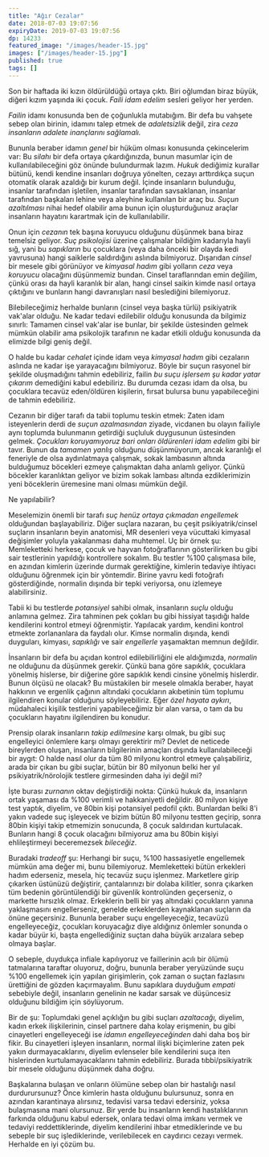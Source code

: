 ```yaml
---
title: "Ağır Cezalar"
date: 2018-07-03 19:07:56
expiryDate: 2019-07-03 19:07:56
dp: 14233
featured_image: "/images/header-15.jpg"
images: ["/images/header-15.jpg"]
published: true
tags: []
---
```




Son bir haftada iki kızın öldürüldüğü ortaya çıktı. Biri oğlumdan biraz büyük,
diğeri kızım yaşında iki çocuk. *Faili idam edelim* sesleri geliyor her yerden.

*Failin* idamı konusunda ben de çoğunlukla mutabığım. Bir defa bu vahşete sebep
olan birinin, idamını talep etmek de *adaletsizlik* değil, zira *ceza insanların
adalete inançlarını sağlamalı.*

Bununla beraber idamın *genel* bir hüküm olması konusunda çekincelerim var: Bu
*silahı* bir defa ortaya çıkardığınızda, bunun masumlar için de
kullanılabileceğini göz önünde bulundurmak lazım. *Hukuk* dediğimiz kurallar
bütünü, kendi kendine insanları doğruya yönelten, cezayı arttırdıkça suçun
otomatik olarak azaldığı bir kurum değil. İçinde insanların bulunduğu, insanlar
tarafından işletilen, insanlar tarafından savsaklanan, insanlar tarafından
başkaları lehine veya aleyhine kullanılan bir araç bu. *Suçun azaltılması* nihai
hedef olabilir ama bunun için oluşturduğunuz araçlar insanların hayatını
karartmak için de kullanılabilir.

Onun için *cezanın* tek başına koruyucu olduğunu düşünmek bana biraz temelsiz
geliyor. *Suç psikolojisi* üzerine çalışmalar bildiğim kadarıyla hayli sığ, yani
bu *sapıkların* bu çocuklara (veya daha önceki bir olayda kedi yavrusuna) hangi
saiklerle saldırdığını aslında bilmiyoruz. Dışarıdan *cinsel* bir mesele gibi
görünüyor ve *kimyasal hadım* gibi yolların *ceza* veya *koruyucu* olacağını
düşünmemiz bundan. Cinsel taraflarından emin değilim, çünkü orası da hayli
karanlık bir alan, hangi cinsel saikin kimde nasıl ortaya çıktığını ve bunların
hangi davranışları nasıl beslediğini bilemiyoruz. 

Bilebileceğimiz herhalde bunların (cinsel veya başka türlü) psikiyatrik vak'alar
olduğu. Ne kadar tedavi edilebilir olduğu konusunda da bilgimiz sınırlı: Tamamen
cinsel vak'alar ise bunlar, bir şekilde üstesinden gelmek mümkün olabilir ama
psikolojik tarafının ne kadar etkili olduğu konusunda da elimizde bilgi geniş değil.

O halde bu kadar *cehalet* içinde idam veya *kimyasal hadım* gibi cezaların
aslında ne kadar işe yarayacağını bilmiyoruz. Böyle bir suçun rasyonel bir
şekilde oluşmadığını tahmin edebiliriz, failin *bu suçu işlersem şu kadar yatar
çıkarım* demediğini kabul edebiliriz. Bu durumda cezası idam da olsa, bu
çocuklara tecavüz eden/öldüren kişilerin, fırsat bulursa bunu yapabileceğini de
tahmin edebiliriz.

Cezanın bir diğer tarafı da tabii toplumu teskin etmek: Zaten idam isteyenlerin
derdi de *suçun azalmasından* ziyade, vicdanen bu olayın failiyle aynı toplumda
bulunmanın getirdiği suçluluk duygusunun üstesinden gelmek. *Çocukları
koruyamıyoruz bari onları öldürenleri idam edelim* gibi bir tavır. Bunun da
*tamamen yanlış* olduğunu düşünmüyorum, ancak karanlığı el feneriyle de olsa
aydınlatmaya çalışmak, sokak lambasının altında bulduğumuz böcekleri ezmeye
çalışmaktan daha anlamlı geliyor. Çünkü böcekler karanlıktan geliyor ve bizim sokak
lambası altında ezdiklerimizin yeni böceklerin üremesine mani olması mümkün
değil.

Ne yapılabilir?

Meselemizin önemli bir tarafı *suç henüz ortaya çıkmadan engellemek* olduğundan
başlayabiliriz. Diğer suçlara nazaran, bu çeşit psikiyatrik/cinsel suçların
insanların beyin anatomisi, MR desenleri veya vücuttaki kimyasal değişimler
yoluyla yakalanması daha muhtemel. Uç bir örnek şu: Memleketteki herkese, çocuk
ve hayvan fotoğraflarının gösterilirken bu gibi sair testlerinin yapıldığı
kontrollere sokalım. Bu testler %100 çalışmasa bile, en azından kimlerin
üzerinde durmak gerektiğine, kimlerin tedaviye ihtiyacı olduğunu öğrenmek için
bir yöntemdir. Birine yavru kedi fotoğrafı gösterdiğinde, normalin dışında bir
tepki veriyorsa, onu izlemeye alabilirsiniz.

Tabii ki bu testlerde *potansiyel* sahibi olmak, insanların *suçlu* olduğu
anlamına gelmez. Zira tahminen pek çokları bu gibi hissiyat taşıdığı halde
kendilerini kontrol etmeyi öğrenmiştir. Yapılacak yardım, kendini kontrol
etmekte zorlananlara da faydalı olur. Kimse normalin dışında, kendi duyguları,
kimyası, *sapıklığı* ve sair *engellerle* yaşamaktan memnun değildir. 

İnsanların bir defa bu açıdan kontrol edilebilirliğini ele aldığımızda,
*normalin* ne olduğunu da düşünmek gerekir. Çünkü bana göre sapıklık, çocuklara
yönelmiş hislerse, bir diğerine göre sapıklık kendi cinsine yönelmiş hislerdir.
Bunun ölçüsü ne olacak? Bu müstakilen bir mesele olmakla beraber, hayat hakkının
ve ergenlik çağının altındaki çocukların akıbetinin tüm toplumu ilgilendiren
konular olduğunu söyleyebiliriz. Eğer *özel hayata aykırı*, müdahaleci kişilik
testlerini yapabileceğimiz bir alan varsa, o tam da bu çocukların hayatını
ilgilendiren bu konudur.

Prensip olarak insanların *takip edilmesine* karşı olmak, bu gibi suç
engelleyici önlemlere karşı olmayı gerektirir mi? Devlet de neticede bireylerden
oluşan, insanların bilgilerinin amaçları dışında kullanılabileceği bir aygıt: O
halde nasıl olur da tüm 80 milyonu kontrol etmeye çalışabiliriz, arada bir çıkan
bu gibi suçlar, bütün bir 80 milyonun belki her yıl psikiyatrik/nörolojik
testlere girmesinden daha iyi değil mi? 

İşte burası *zurnanın* oktav değiştirdiği nokta: Çünkü hukuk da, insanların
ortak yaşaması da %100 verimli ve hakkaniyetli değildir. 80 milyon kişiye test
yaptık, diyelim, ve 80bin kişi potansiyel pedofil çıktı. Bunlardan belki 8'i
yakın vadede suç işleyecek ve bizim bütün 80 milyonu testten geçirip, sonra
80bin kişiyi takip etmemizin sonucunda, 8 çocuk saldırıdan kurtulacak. Bunların
hangi 8 çocuk olacağını bilmiyoruz ama bu 80bin kişiyi ehlileştirmeyi
beceremezsek *bileceğiz*.

Buradaki *tradeoff* şu: Herhangi bir suçu, %100 hassasiyetle engellemek mümkün
ama değer mi, bunu bilemiyoruz. Memleketteki bütün erkekleri hadım ederseniz,
mesela, hiç tecavüz suçu işlenmez. Marketlere girip çıkarken üstünüzü
değiştirir, çantalarınızı bir dolaba kilitler, sonra çıkarken tüm bedenin
görüntülendiği bir güvenlik kontrolünden geçerseniz, o markette hırsızlık olmaz.
Erkeklerin belli bir yaş altındaki çocukların yanına yaklaşmasını engellerseniz,
genelde erkeklerden kaynaklanan suçların da önüne geçersiniz. Bununla beraber
suçu engelleyeceğiz, tecavüzü engelleyeceğiz, çocukları koruyacağız diye
aldığınız önlemler sonunda o kadar büyür ki, başta engellediğiniz suçtan daha
büyük arızalara sebep olmaya başlar.

O sebeple, duydukça infiale kapılıyoruz ve faillerinin acılı bir ölümü
tatmalarına taraftar oluyoruz, doğru, bununla beraber yeryüzünde suçu %100
engellemek için yapılan girişimlerin, çok zaman o suçtan fazlasını ürettiğini de
gözden kaçırmayalım. Bunu sapıklara duyduğum *empati* sebebiyle değil,
insanların genelinin ne kadar sarsak ve düşüncesiz olduğunu bildiğim için
söylüyorum.

Bir de şu: Toplumdaki genel açıklığın bu gibi suçları *azaltacağı,* diyelim,
kadın erkek ilişkilerinin, cinsel partnere daha kolay erişmenin, bu gibi
cinayetleri engelleyeceği ise *idamın engelleyeceğinden* dahi daha boş bir
fikir. Bu cinayetleri işleyen insanların, normal ilişki biçimlerine zaten pek
yakın durmayacaklarını, diyelim evlenseler bile kendilerini suça iten
hislerinden kurtulamayacaklarını tahmin edebiliriz. Burada tıbbi/psikiyatrik bir
mesele olduğunu düşünmek daha doğru.

Başkalarına bulaşan ve onların ölümüne sebep olan bir hastalığı nasıl
durdurursunuz? Önce kimlerin hasta olduğunu bulursunuz, sonra en azından
karantinaya alırsınız, tedavisi varsa tedavi edersiniz, yoksa bulaşmasına mani
olursunuz. Bir yerde bu insanların kendi hastalıklarının farkında olduğunu kabul
edersek, onlara tedavi olma imkanı vermek ve tedaviyi reddettiklerinde, diyelim
kendilerini ihbar etmediklerinde ve bu sebeple bir suç işlediklerinde,
verilebilecek en caydırıcı cezayı vermek. Herhalde en iyi çözüm bu. 


